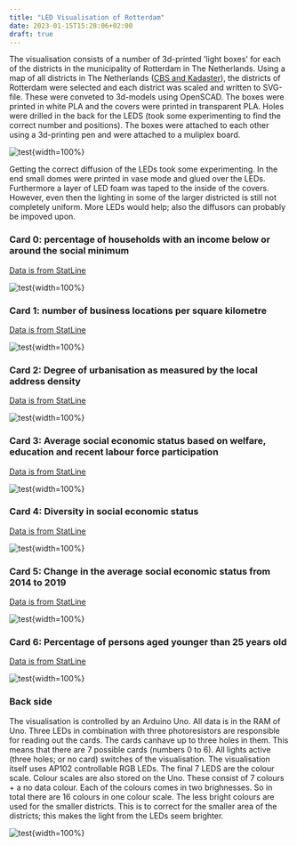 ```yaml
---
title: "LED Visualisation of Rotterdam"
date: 2023-01-15T15:28:06+02:00
draft: true
---
```




The visualisation consists of a number of 3d-printed 'light boxes' for each of the districts in the municipality of Rotterdam in The Netherlands. Using a map of all districts in The Netherlands ([CBS and Kadaster](https://www.cbs.nl/nl-nl/dossier/nederland-regionaal/geografische-data/wijk-en-buurtkaart-2020)), the districts of Rotterdam were selected and each district was scaled and written to SVG-file. These were conveted to 3d-models using OpenSCAD. The boxes were printed in white PLA and the covers were printed in transparent PLA. Holes were drilled in the back for the LEDS (took some experimenting to find the correct number and positions). The boxes were attached to each other using a 3d-printing pen and were attached to a muliplex board. 


![test](images/uit_small.jpg){width=100%}

Getting the correct diffusion of the LEDs took some experimenting. In the end small domes were printed in vase mode and glued over the LEDs. Furthermore a layer of LED foam was taped to the inside of the covers. However, even then the lighting in some of the larger districted is still not completely uniform. More LEDs would help; also the diffusors can probably be impoved upon. 




### Card 0: percentage of households with an income below or around the social minimum

[Data is from StatLine](https://opendata.cbs.nl/statline/#/CBS/nl/dataset/84799NED/table?dl=77FE6)

![test](images/kaart0_small.jpg){width=100%}




### Card 1: number of business locations per square kilometre

[Data is from StatLine](https://opendata.cbs.nl/statline/#/CBS/nl/dataset/84799NED/table?dl=77FE7)

![test](images/kaart1_small.jpg){width=100%}




### Card 2: Degree of urbanisation as measured by the local address density

[Data is from StatLine](https://opendata.cbs.nl/statline/#/CBS/nl/dataset/84799NED/table?dl=77FE4)

![test](images/kaart2_small.jpg){width=100%}





### Card 3: Average social economic status based on welfare, education and recent labour force participation

[Data is from StatLine](https://opendata.cbs.nl/statline/#/CBS/nl/dataset/85163NED/table?dl=77FD9)

![test](images/kaart3_small.jpg){width=100%}




### Card 4: Diversity in social economic status

[Data is from StatLine](https://opendata.cbs.nl/statline/#/CBS/nl/dataset/85163NED/table?dl=77FD9)

![test](images/kaart4_small.jpg){width=100%}



### Card 5: Change in the average social economic status from 2014 to 2019

[Data is from StatLine](https://opendata.cbs.nl/statline/#/CBS/nl/dataset/85163NED/table?dl=77FD9)

![test](images/kaart5_small.jpg){width=100%}



### Card 6: Percentage of persons aged younger than 25 years old

[Data is from StatLine](https://opendata.cbs.nl/statline/#/CBS/nl/dataset/84799NED/table?dl=77FE8)

![test](images/kaart6_small.jpg){width=100%}



### Back side

The visualisation is controlled by an Arduino Uno. All data is in the RAM of Uno. Three LEDs in combination with three photoresistors are responsible for reading out the cards. The cards canhave up to three holes in them. This means that there are 7 possible cards (numbers 0 to 6). All lights active (three holes; or no card) switches of the visualisation. The visualisation itself uses AP102 controllable RGB LEDs. The final 7 LEDS are the colour scale. Colour scales are also stored on the Uno. These consist of 7 colours + a no data colour. Each of the colours comes in two brighnesses. So in total there are 16 colours in one colour scale. The less bright colours are used for the smaller districts. This is to correct for the smaller area of the districts; this makes the light from the LEDs seem brighter. 

![test](images/achterkant_small.jpg){width=100%}


